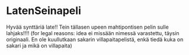 # LatenSeinapeli

Hyvää synttäriä late!! Tein tällasen upeen mahtipontisen pelin sulle lahjaks!!!!
(for legal reasons: idea ei missään nimessä varastettu, täysin originaali. 
En ole kuullutkaan sakarin villapaitapelistä, enkä tiedä kuka on sakari ja mikä on villapaita)
